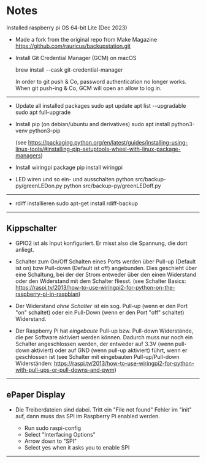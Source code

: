 Notes
=====

Installed raspberry pi OS 64-bit Lite (Dec 2023)

- Made a fork from the original repo from Make Magazine
	https://github.com/rauricus/backupstation.git

- Install Git Credential Manager (GCM) on macOS
	
	brew install --cask git-credential-manager

	In order to git push & Co, password authentication no longer works.
	When git push-ing & Co, GCM will open an allow to log in.

---

- Update all installed packages
	sudo apt update
	apt list --upgradable
	sudo apt full-upgrade

- Install pip
	(on debian/ubuntu and derivatives)
	sudo apt install python3-venv python3-pip

	(see https://packaging.python.org/en/latest/guides/installing-using-linux-tools/#installing-pip-setuptools-wheel-with-linux-package-managers)


- Install wiringpi package
	pip install wiringpi

- LED wiren und so ein- und ausschalten
	python src/backup-py/greenLEDon.py 
	python src/backup-py/greenLEDoff.py 

---

- rdiff installieren
	sudo apt-get install rdiff-backup

---

Kippschalter
------------

- GPIO2 ist als Input konfiguriert. Er misst also die Spannung, die dort anliegt.

- Schalter zum On/Off Schalten eines Ports werden über Pull-up (Default ist on) bzw Pull-down (Default ist off) angebunden. Dies geschieht über eine Schaltung, bei der der Strom entweder über den einen Widerstand oder den Widerstand mit dem Schalter fliesst.
  (see Schalter Basics: https://raspi.tv/2013/how-to-use-wiringpi2-for-python-on-the-raspberry-pi-in-raspbian)

- Der Widerstand _ohne Schalter_ ist ein sog. Pull-up (wenn er den Port "on" schaltet) oder ein Pull-Down (wenn er den Port "off" schaltet) Widerstand.

- Der Raspberry Pi hat _eingebaute_ Pull-up bzw. Pull-down Widerstände, die per Software aktiviert werden können.
  Dadurch muss nur noch ein Schalter angeschlossen werden, der entweder auf 3.3V (wenn pull-down aktiviert) oder auf GND (wenn pull-up aktiviert) führt, wenn er geschlossen ist
  (see Schalter mit eingebauten Pull-up/Pull-down Widerständen: https://raspi.tv/2013/how-to-use-wiringpi2-for-python-with-pull-ups-or-pull-downs-and-pwm)

---

ePaper Display
--------------

- Die Treiberdateien sind dabei. Tritt ein "File not found" Fehler im "init" auf, dann muss das SPI im Raspberry Pi enabled werden.

	- Run sudo raspi-config
	- Select "Interfacing Options"
	- Arrow down to "SPI"
	- Select yes when it asks you to enable SPI
  
 ---